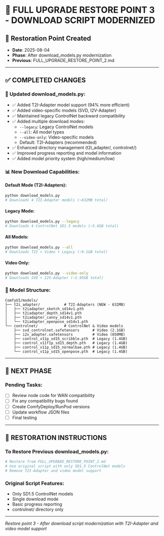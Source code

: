 # 🔄 FULL UPGRADE RESTORE POINT 3 - DOWNLOAD SCRIPT MODERNIZED

## 📅 **Restoration Point Created**
- **Date**: 2025-08-04
- **Phase**: After download_models.py modernization
- **Previous**: FULL_UPGRADE_RESTORE_POINT_2.md

---

## ✅ **COMPLETED CHANGES**

### **🔄 Updated download_models.py:**
- ✅ Added T2I-Adapter model support (94% more efficient)
- ✅ Added video-specific models (SVD, I2V-Adapter)
- ✅ Maintained legacy ControlNet backward compatibility
- ✅ Added multiple download modes:
  - `--legacy`: Legacy ControlNet models
  - `--all`: All model types
  - `--video-only`: Video-specific models
  - Default: T2I-Adapters (recommended)
- ✅ Enhanced directory management (t2i_adapter/, controlnet/)
- ✅ Improved progress reporting and model information
- ✅ Added model priority system (high/medium/low)

### **📊 New Download Capabilities:**

#### **Default Mode (T2I-Adapters):**
```bash
python download_models.py
# Downloads 4 T2I-Adapter models (~632MB total)
```

#### **Legacy Mode:**
```bash
python download_models.py --legacy
# Downloads 4 ControlNet SD1.5 models (~5.6GB total)
```

#### **All Models:**
```bash
python download_models.py --all
# Downloads T2I + Video + Legacy (~9.1GB total)
```

#### **Video Only:**
```bash
python download_models.py --video-only
# Downloads SVD + I2V-Adapter (~2.95GB total)
```

### **🎯 Model Structure:**
```
ComfyUI/models/
├── t2i_adapter/           # T2I-Adapters (NEW - 632MB)
│   ├── t2iadapter_sketch_sd14v1.pth
│   ├── t2iadapter_depth_sd14v1.pth
│   ├── t2iadapter_canny_sd14v1.pth
│   └── t2iadapter_openpose_sd14v1.pth
└── controlnet/            # ControlNet & Video models
    ├── svd_controlnet.safetensors      # Video (2.1GB)
    ├── i2v_adapter.safetensors         # Video (850MB)
    ├── control_v11p_sd15_scribble.pth  # Legacy (1.4GB)
    ├── control_v11f1p_sd15_depth.pth   # Legacy (1.4GB)
    ├── control_v11p_sd15_normalbae.pth # Legacy (1.4GB)
    └── control_v11p_sd15_openpose.pth  # Legacy (1.4GB)
```

---

## 🎯 **NEXT PHASE**

### **Pending Tasks:**
- [ ] Review node code for WAN compatibility
- [ ] Fix any compatibility bugs found
- [ ] Create ComfyDeploy/RunPod versions
- [ ] Update workflow JSON files
- [ ] Final testing

---

## 🚨 **RESTORATION INSTRUCTIONS**

### **To Restore Previous download_models.py:**
```bash
# Restore from FULL_UPGRADE_RESTORE_POINT_2.md
# Use original script with only SD1.5 ControlNet models
# Remove T2I-Adapter and video model support
```

### **Original Script Features:**
- Only SD1.5 ControlNet models
- Single download mode
- Basic progress reporting
- controlnet/ directory only

---

*Restore point 3 - After download script modernization with T2I-Adapter and video model support*